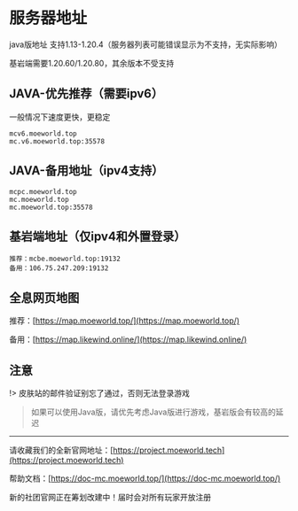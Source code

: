 # 服务器地址

java版地址 支持1.13-1.20.4（服务器列表可能错误显示为不支持，无实际影响）

基岩端需要1.20.60/1.20.80，其余版本不受支持


## JAVA-优先推荐（需要ipv6）

一般情况下速度更快，更稳定

```
mcv6.moeworld.top
mc.v6.moeworld.top:35578
```
## JAVA-备用地址（ipv4支持）
```
mcpc.moeworld.top
mc.moeworld.top
mc.moeworld.top:35578
```

## 基岩端地址（仅ipv4和外置登录）
    
```
推荐：mcbe.moeworld.top:19132
备用：106.75.247.209:19132
```

## 全息网页地图
推荐：[https://map.moeworld.top/](https://map.moeworld.top/)

备用：[https://map.likewind.online/](https://map.likewind.online/)

## 注意

!> 皮肤站的邮件验证别忘了通过，否则无法登录游戏

> 如果可以使用Java版，请优先考虑Java版进行游戏，基岩版会有较高的延迟

---

请收藏我们的全新官网地址：[https://project.moeworld.tech](https://project.moeworld.tech)

帮助文档：[https://doc-mc.moeworld.top/](https://doc-mc.moeworld.top/)

新的社团官网正在筹划改建中！届时会对所有玩家开放注册
